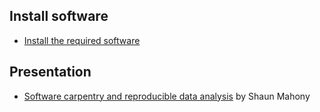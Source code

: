 ## Install software

* [Install the required software][install] 

## Presentation

* [Software carpentry and reproducible data analysis][main]  by Shaun Mahony


[install]: /install.html
[main]: https://bootcamp.biostars.io/day2/docs/Mahony_SoftwareCarpentry_20170711.pdf
